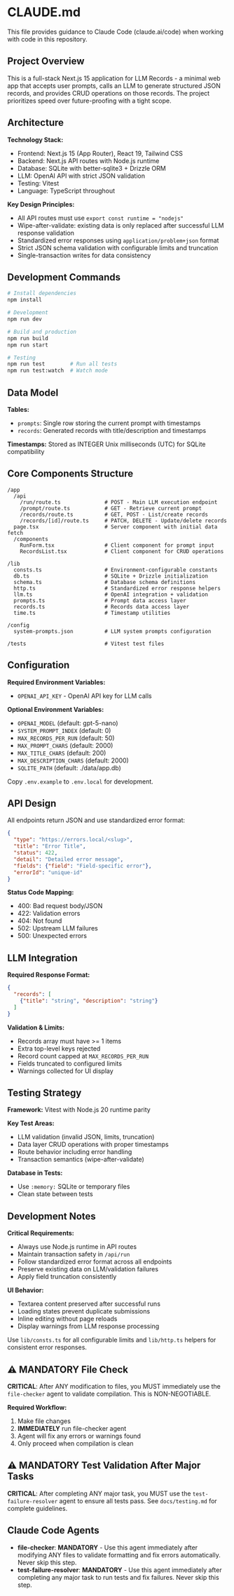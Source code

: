 # CLAUDE.md

This file provides guidance to Claude Code (claude.ai/code) when working with code in this repository.

## Project Overview

This is a full-stack Next.js 15 application for LLM Records - a minimal web app that accepts user prompts, calls an LLM to generate structured JSON records, and provides CRUD operations on those records. The project prioritizes speed over future-proofing with a tight scope.

## Architecture

**Technology Stack:**
- Frontend: Next.js 15 (App Router), React 19, Tailwind CSS
- Backend: Next.js API routes with Node.js runtime
- Database: SQLite with better-sqlite3 + Drizzle ORM
- LLM: OpenAI API with strict JSON validation
- Testing: Vitest
- Language: TypeScript throughout

**Key Design Principles:**
- All API routes must use `export const runtime = "nodejs"`
- Wipe-after-validate: existing data is only replaced after successful LLM response validation
- Standardized error responses using `application/problem+json` format
- Strict JSON schema validation with configurable limits and truncation
- Single-transaction writes for data consistency

## Development Commands

```bash
# Install dependencies
npm install

# Development
npm run dev

# Build and production
npm run build
npm run start

# Testing
npm run test        # Run all tests
npm run test:watch  # Watch mode
```

## Data Model

**Tables:**
- `prompts`: Single row storing the current prompt with timestamps
- `records`: Generated records with title/description and timestamps

**Timestamps:** Stored as INTEGER Unix milliseconds (UTC) for SQLite compatibility

## Core Components Structure

```
/app
  /api
    /run/route.ts              # POST - Main LLM execution endpoint
    /prompt/route.ts           # GET - Retrieve current prompt
    /records/route.ts          # GET, POST - List/create records
    /records/[id]/route.ts     # PATCH, DELETE - Update/delete records
  page.tsx                     # Server component with initial data fetch
  /components
    RunForm.tsx                # Client component for prompt input
    RecordsList.tsx            # Client component for CRUD operations

/lib
  consts.ts                    # Environment-configurable constants
  db.ts                        # SQLite + Drizzle initialization
  schema.ts                    # Database schema definitions
  http.ts                      # Standardized error response helpers
  llm.ts                       # OpenAI integration + validation
  prompts.ts                   # Prompt data access layer
  records.ts                   # Records data access layer
  time.ts                      # Timestamp utilities

/config
  system-prompts.json          # LLM system prompts configuration

/tests                         # Vitest test files
```

## Configuration

**Required Environment Variables:**
- `OPENAI_API_KEY` - OpenAI API key for LLM calls

**Optional Environment Variables:**
- `OPENAI_MODEL` (default: gpt-5-nano)
- `SYSTEM_PROMPT_INDEX` (default: 0)
- `MAX_RECORDS_PER_RUN` (default: 50)
- `MAX_PROMPT_CHARS` (default: 2000)
- `MAX_TITLE_CHARS` (default: 200)
- `MAX_DESCRIPTION_CHARS` (default: 2000)
- `SQLITE_PATH` (default: ./data/app.db)

Copy `.env.example` to `.env.local` for development.

## API Design

All endpoints return JSON and use standardized error format:

```json
{
  "type": "https://errors.local/<slug>",
  "title": "Error Title",
  "status": 422,
  "detail": "Detailed error message",
  "fields": {"field": "Field-specific error"},
  "errorId": "unique-id"
}
```

**Status Code Mapping:**
- 400: Bad request body/JSON
- 422: Validation errors
- 404: Not found
- 502: Upstream LLM failures
- 500: Unexpected errors

## LLM Integration

**Required Response Format:**
```json
{
  "records": [
    {"title": "string", "description": "string"}
  ]
}
```

**Validation & Limits:**
- Records array must have >= 1 items
- Extra top-level keys rejected
- Record count capped at `MAX_RECORDS_PER_RUN`
- Fields truncated to configured limits
- Warnings collected for UI display

## Testing Strategy

**Framework:** Vitest with Node.js 20 runtime parity

**Key Test Areas:**
- LLM validation (invalid JSON, limits, truncation)
- Data layer CRUD operations with proper timestamps
- Route behavior including error handling
- Transaction semantics (wipe-after-validate)

**Database in Tests:**
- Use `:memory:` SQLite or temporary files
- Clean state between tests

## Development Notes

**Critical Requirements:**
- Always use Node.js runtime in API routes
- Maintain transaction safety in `/api/run`
- Follow standardized error format across all endpoints
- Preserve existing data on LLM/validation failures
- Apply field truncation consistently

**UI Behavior:**
- Textarea content preserved after successful runs
- Loading states prevent duplicate submissions
- Inline editing without page reloads
- Display warnings from LLM response processing

Use `lib/consts.ts` for all configurable limits and `lib/http.ts` helpers for consistent error responses.



## ⚠️ MANDATORY File Check

**CRITICAL**: After ANY modification to files, you MUST immediately use the `file-checker` agent to validate compilation. This is NON-NEGOTIABLE.

**Required Workflow:**

1. Make file changes
2. **IMMEDIATELY** run file-checker agent
3. Agent will fix any errors or warnings found
4. Only proceed when compilation is clean

## ⚠️ MANDATORY Test Validation After Major Tasks

**CRITICAL**: After completing ANY major task, you MUST use the `test-failure-resolver` agent to ensure all tests pass. See `docs/testing.md` for complete guidelines.


## Claude Code Agents

- **file-checker**: **MANDATORY** - Use this agent immediately after modifying ANY files to validate formatting and fix errors automatically. Never skip this step.
- **test-failure-resolver**: **MANDATORY** - Use this agent immediately after completing any major task to run tests and fix failures. Never skip this step.
